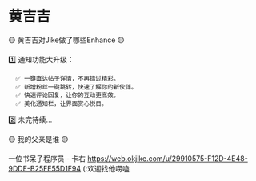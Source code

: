 # 黄吉吉


🟡 黄吉吉对Jike做了哪些Enhance 🟡

1️⃣ 通知功能大升级：

      ✅ 一键直达帖子详情，不再错过精彩。
      ✅ 新增粉丝一键跳转，快速了解你的新伙伴。
      ✅ 快速评论回复，让你的互动更高效。
      ✅ 美化通知栏，让界面赏心悦目。

2️⃣ 未完待续...



🟡 我的父亲是谁 🟡

一位书呆子程序员 - 卡右 
https://web.okjike.com/u/29910575-F12D-4E48-9DDE-B25FE55D1F94
(:欢迎找他唠嗑

